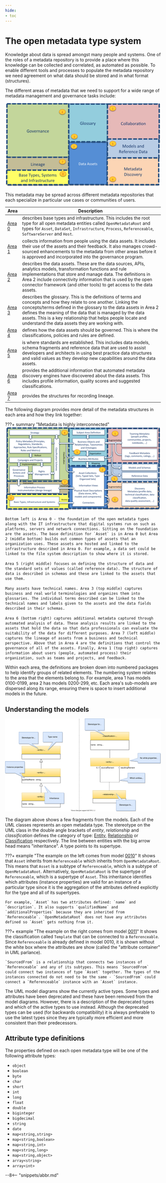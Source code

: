```yaml
---
hide:
- toc
---
```


<!-- SPDX-License-Identifier: CC-BY-4.0 -->
<!-- Copyright Contributors to the Egeria project. -->

# The open metadata type system

Knowledge about data is spread amongst many people and systems. One of the roles of a metadata repository is to provide a place where this knowledge can be collected and correlated, as automated as possible. To enable different tools and processes to populate the metadata repository we need agreement on what data should be stored and in what format (structures).

The different areas of metadata that we need to support for a wide range of metadata management and governance tasks include:

![Open metadata areas](open-metadata-areas.png)

This metadata may be spread across different metadata repositories that each specialize in particular use cases or communities of users.

| Area | Description |
|---|---|
| [Area 0](0) | describes base types and infrastructure. This includes the root type for all open metadata entities called `OpenMetadataRoot` and types for `Asset`, `DataSet`, `Infrastructure`, `Process`, `Referenceable`, `SoftwareServer` and `Host`. |
| [Area 1](1) | collects information from people using the data assets. It includes their use of the assets and their feedback.  It also manages crowd-sourced enhancements to the metadata from other areas before it is approved and incorporated into the governance program. |
| [Area 2](2) | describes the data assets. These are the data sources, APIs, analytics models, transformation functions and rule implementations that store and manage data. The definitions in Area 2 include connectivity information that is used by the open connector framework (and other tools) to get access to the data assets. |
| [Area 3](3) | describes the glossary. This is the definitions of terms and concepts and how they relate to one another.  Linking the concepts/terms defined in the glossary to the data assets in Area 2 defines the meaning of the data that is managed by the data assets. This is a key relationship that helps people locate and understand the data assets they are working with. |
| [Area 4](4) | defines how the data assets should be governed. This is where the classifications, policies and rules are defined. |
| [Area 5](5) | is where standards are established. This includes data models, schema fragments and reference data that are used to assist developers and architects in using best practice data structures and valid values as they develop new capabilities around the data assets. |
| [Area 6](6) | provides the additional information that automated metadata discovery engines have discovered about the data assets. This includes profile information, quality scores and suggested classifications. |
| [Area 7](7) | provides the structures for recording lineage. |

The following diagram provides more detail of the metadata structures in each area and how they link together:

???+ summary "Metadata is highly interconnected"
    ![Metadata detail within the metadata areas](open-metadata-areas-detail.png)

    Bottom left is Area 0 - the foundation of the open metadata types along with the IT infrastructure that digital systems run on such as platforms, servers and network connections. Sitting on the foundation are the assets. The base definition for `Asset` is in Area 0 but Area 2 (middle bottom) builds out common types of assets that an organization uses. These assets are hosted and linked to the infrastructure described in Area 0. For example, a data set could be linked to the file system description to show where it is stored.

    Area 5 (right middle) focuses on defining the structure of data and the standard sets of values (called reference data). The structure of data is described in schemas and these are linked to the assets that use them.

    Many assets have technical names. Area 3 (top middle) captures business and real world terminologies and organizes them into glossaries. The individual terms described can be linked to the technical names and labels given to the assets and the data fields described in their schemas.

    Area 6 (bottom right) captures additional metadata captured through automated analysis of data. These analysis results are linked to the assets that hold the data so that data professionals can evaluate the suitability of the data for different purposes. Area 7 (left middle) captures the lineage of assets from a business and technical perspective. Above that in Area 4 are the definitions that control the governance of all of the assets. Finally, Area 1 (top right) captures information about users (people, automated process) their organization, such as teams and projects, and feedback.

Within each area, the definitions are broken down into numbered packages to help identify groups of related elements. The numbering system relates to the area that the elements belong to. For example, area 1 has models 0100-0199, area 2 has models 0200-299, etc. Each area's sub-models are dispersed along its range, ensuring there is space to insert additional models in the future.

## Understanding the models

![Guide to reading the open metadata type models](model-guidance.svg)

The diagram above shows a few fragments from the models. Each of the UML classes represents an open metadata type. The stereotype on the UML class in the double angle brackets of *entity*, *relationship* and *classification* defines the category of type: [Entity](/egeria-docs/introduction/key-concepts/#entities), [Relationship](/egeria-docs/introduction/key-concepts/#relationships) or [Classification](/egeria-docs/introduction/key-concepts/#classifications) respectively. The line between entities with the big arrow head means "inheritance". A type points to its supertype.

???+ example "The example on the left comes from model [0010](0/0010-base-model)"
    It shows that `Asset` inherits from `Referenceable` which inherits from `OpenMetadataRoot`. This means that `Asset` is a subtype of `Referenceable`, which is a subtype of `OpenMetadataRoot`. Alternatively, `OpenMetadataRoot` is the supertype of `Referenceable`, which is a supertype of `Asset`. This inheritance identifies which attributes (instance properties) are valid for an instance of a particular type since it is the aggregation of the attributes defined explicitly for the type and all of its supertypes.

    For example, `Asset` has two attributes defined: `name` and `description`. It also supports `qualifiedName` and `additionalProperties` because they are inherited from `Referenceable`. `OpenMetadataRoot` does not have any attributes defined so `Asset` gets nothing from it.

???+ example "The example on the right comes from model [0011](0/0011-managing-referenceables)"
    It shows the classification called `Template` that can be connected to a `Referenceable`. Since `Referenceable` is already defined in model 0010, it is shown without the white box where the attributes are show (called the "attribute container" in UML parlance).

    `SourcedFrom` is a relationship that connects two instances of `Referenceable` and any of its subtypes. This means `SourcedFrom` could connect two instances of type `Asset` together. The types of the instances connected do not need to be the same - `SourcedFrom` could connect a `Referenceable` instance with an `Asset` instance.

The UML model diagrams show the currently active types. Some types and attributes have been deprecated and these have been removed from the model diagrams. However, there is a description of the deprecated types and which of the active types to use instead. Although the deprecated types can be used (for backwards compatibility) it is always preferable to use the latest types since they are typically more efficient and more consistent than their predecessors.

## Attribute type definitions

The properties defined on each open metadata type will be one of the following attribute types:

- `object` 
- `boolean`
- `byte`
- `char`
- `short`
- `int`
- `long`
- `float`
- `double`
- `biginteger`
- `bigdecimal`
- `string`
- `date`
- `map<string,string>`
- `map<string,boolean>`
- `map<string,int>`
- `map<string,long>`
- `map<string,object>`
- `array<string>`
- `array<int>`

--8<-- "snippets/abbr.md"
